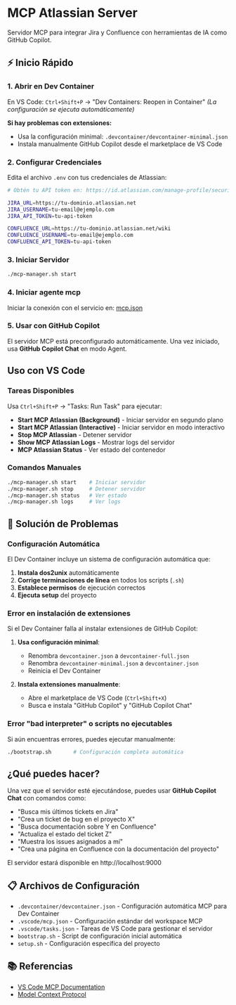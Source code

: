 # MCP Atlassian Server

Servidor MCP para integrar Jira y Confluence con herramientas de IA como GitHub Copilot.

## ⚡ Inicio Rápido

### 1. Abrir en Dev Container
En VS Code: `Ctrl+Shift+P` → "Dev Containers: Reopen in Container"
*(La configuración se ejecuta automáticamente)*

**Si hay problemas con extensiones:**
- Usa la configuración minimal: `.devcontainer/devcontainer-minimal.json`
- Instala manualmente GitHub Copilot desde el marketplace de VS Code

### 2. Configurar Credenciales
Edita el archivo `.env` con tus credenciales de Atlassian:

```bash
# Obtén tu API token en: https://id.atlassian.com/manage-profile/security/api-tokens

JIRA_URL=https://tu-dominio.atlassian.net
JIRA_USERNAME=tu-email@ejemplo.com
JIRA_API_TOKEN=tu-api-token

CONFLUENCE_URL=https://tu-dominio.atlassian.net/wiki
CONFLUENCE_USERNAME=tu-email@ejemplo.com  
CONFLUENCE_API_TOKEN=tu-api-token
```

### 3. Iniciar Servidor
```bash
./mcp-manager.sh start
```

### 4. Iniciar agente mcp 

Iniciar la conexión con el servicio en: [mcp.json](./.vscode/mcp.json)


### 5. Usar con GitHub Copilot
El servidor MCP está preconfigurado automáticamente. Una vez iniciado, usa **GitHub Copilot Chat** en modo Agent.



## Uso con VS Code

### Tareas Disponibles
Usa `Ctrl+Shift+P` → "Tasks: Run Task" para ejecutar:
- **Start MCP Atlassian (Background)** - Iniciar servidor en segundo plano
- **Start MCP Atlassian (Interactive)** - Iniciar servidor en modo interactivo
- **Stop MCP Atlassian** - Detener servidor
- **Show MCP Atlassian Logs** - Mostrar logs del servidor
- **MCP Atlassian Status** - Ver estado del contenedor

### Comandos Manuales

```bash
./mcp-manager.sh start    # Iniciar servidor
./mcp-manager.sh stop     # Detener servidor  
./mcp-manager.sh status   # Ver estado
./mcp-manager.sh logs     # Ver logs
```

## 🔧 Solución de Problemas

### Configuración Automática
El Dev Container incluye un sistema de configuración automática que:

1. **Instala dos2unix** automáticamente
2. **Corrige terminaciones de línea** en todos los scripts (`.sh`)
3. **Establece permisos** de ejecución correctos
4. **Ejecuta setup** del proyecto

### Error en instalación de extensiones
Si el Dev Container falla al instalar extensiones de GitHub Copilot:

1. **Usa configuración minimal**:
   - Renombra `devcontainer.json` a `devcontainer-full.json`
   - Renombra `devcontainer-minimal.json` a `devcontainer.json`
   - Reinicia el Dev Container

2. **Instala extensiones manualmente**:
   - Abre el marketplace de VS Code (`Ctrl+Shift+X`)
   - Busca e instala "GitHub Copilot" y "GitHub Copilot Chat"

### Error "bad interpreter" o scripts no ejecutables
Si aún encuentras errores, puedes ejecutar manualmente:

```bash
./bootstrap.sh       # Configuración completa automática
```

## ¿Qué puedes hacer?

Una vez que el servidor esté ejecutándose, puedes usar **GitHub Copilot Chat** con comandos como:
- "Busca mis últimos tickets en Jira"
- "Crea un ticket de bug en el proyecto X"  
- "Busca documentación sobre Y en Confluence"
- "Actualiza el estado del ticket Z"
- "Muestra los issues asignados a mí"
- "Crea una página en Confluence con la documentación del proyecto"

El servidor estará disponible en http://localhost:9000

## 📋 Archivos de Configuración

- `.devcontainer/devcontainer.json` - Configuración automática MCP para Dev Container
- `.vscode/mcp.json` - Configuración estándar del workspace MCP
- `.vscode/tasks.json` - Tareas de VS Code para gestionar el servidor
- `bootstrap.sh` - Script de configuración inicial automática
- `setup.sh` - Configuración específica del proyecto

## 📚 Referencias

- [VS Code MCP Documentation](https://code.visualstudio.com/docs/copilot/chat/mcp-servers)
- [Model Context Protocol](https://modelcontextprotocol.io/)
